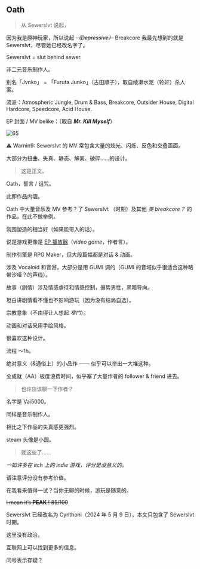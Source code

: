 ## Oath

> 从 Sewerslvt 说起，

因为我是~~原神玩家~~，所以说起 ~~_（Depressive）_~~ Breakcore 我最先想到的就是 Sewerslvt，尽管她已经改名字了。

Sewerslvt = slut behind sewer.

非二元音乐制作人。

别名「Jvnko」 = 「Furuta Junko」（古田順子），取自绫濑水泥（轮奸）杀人案。

流派：Atmospheric Jungle, Drum & Bass, Breakcore, Outsider House, Digital Hardcore, Speedcore, Acid House.

EP 封面 / MV belike：（取自 **_Mr. Kill Myself_**）

![65](https://img.chillcicada.com/i/2024/11/11/6732046332e43.jpg)

:warning: Warnin9: Sewerslvt 的 MV 常包含大量的炫光、闪烁、反色和交叠画面。

大部分为扭曲、失真、静态、解离、破碎……的设计。

> 这是正文。

Oath，誓言 / 诅咒。

此即作品内涵。

Oath 中大量音乐及 MV 参考？了 Sewerslvt （时期）及其他 _类 breakcore？_ 的作品，在此不做举例。

氛围塑造的相当好（如果能带入的话）。

说是游戏更像是 <u>EP 播放器</u>（_video game_，作者言）。

制作引擎是 RPG Maker，但大段篇幅都是对话 & 动画。

涉及 Vocaloid 和音游，大部分是用 GUMI 调的（GUMI 的音域似乎很适合这种略带沙哑？的声线）。

故事（剧情）涉及情感虐待和情感控制，弱势男性，黑暗导向。

坦白讲剧情看不懂也不影响游玩（因为没有结局自选）。

宗教意象（不由得让人想起 _窄门_）。

动画和对话采用手绘风格。

很喜欢这种设计。

流程 ～1h。

绝对意义（&通俗上）的小品作 —— 似乎可以举出一大堆这种。

全成就（AA）极度浪费时间，似乎塞了大量作者的 follower & friend 进去。

> 也许应该聊一下作者？

名字是 Vai5000。

同样是音乐制作人。

相比之下作品的失真感更强烈。

steam 头像是小圆。

> 就这些了……

_一如许多在 itch 上的 indie 游戏，评分是没意义的。_

请注意评分没有参考价值。

在我看来值得一试？当你无聊的时候，游玩是随意的。

~~I mean it’s **PEAK** ! 85/100~~

Sewerslvt 已经改名为 Cynthoni（2024 年 5 月 9 日），本文只包含了 Sewerslvt 时期。

这里没有政治。

互联网上可以找到更多的信息。

问号表示存疑？
